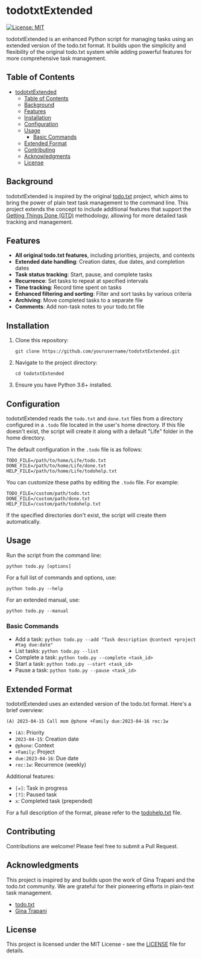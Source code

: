# todotxtExtended

[![License: MIT](https://img.shields.io/badge/License-MIT-yellow.svg)](https://opensource.org/licenses/MIT)

todotxtExtended is an enhanced Python script for managing tasks using an extended version of the todo.txt format. It builds upon the simplicity and flexibility of the original todo.txt system while adding powerful features for more comprehensive task management.

## Table of Contents

- [todotxtExtended](#todotxtextended)
  - [Table of Contents](#table-of-contents)
  - [Background](#background)
  - [Features](#features)
  - [Installation](#installation)
  - [Configuration](#configuration)
  - [Usage](#usage)
    - [Basic Commands](#basic-commands)
  - [Extended Format](#extended-format)
  - [Contributing](#contributing)
  - [Acknowledgments](#acknowledgments)
  - [License](#license)

## Background

todotxtExtended is inspired by the original [todo.txt](https://github.com/todotxt/todo.txt) project, which aims to bring the power of plain text task management to the command line. This project extends the concept to include additional features that support the [Getting Things Done (GTD)](https://en.wikipedia.org/wiki/Getting_Things_Done) methodology, allowing for more detailed task tracking and management.

## Features

- **All original todo.txt features**, including priorities, projects, and contexts
- **Extended date handling**: Creation dates, due dates, and completion dates
- **Task status tracking**: Start, pause, and complete tasks
- **Recurrence**: Set tasks to repeat at specified intervals
- **Time tracking**: Record time spent on tasks
- **Enhanced filtering and sorting**: Filter and sort tasks by various criteria
- **Archiving**: Move completed tasks to a separate file
- **Comments**: Add non-task notes to your todo.txt file

## Installation

1. Clone this repository:
   ```
   git clone https://github.com/yourusername/todotxtExtended.git
   ```
2. Navigate to the project directory:
   ```
   cd todotxtExtended
   ```
3. Ensure you have Python 3.6+ installed.

## Configuration

todotxtExtended reads the `todo.txt` and `done.txt` files from a directory configured in a `.todo` file located in the user's home directory. If this file doesn't exist, the script will create it along with a default "Life" folder in the home directory.

The default configuration in the `.todo` file is as follows:

```
TODO_FILE=/path/to/home/Life/todo.txt
DONE_FILE=/path/to/home/Life/done.txt
HELP_FILE=/path/to/home/Life/todohelp.txt
```

You can customize these paths by editing the `.todo` file. For example:

```
TODO_FILE=/custom/path/todo.txt
DONE_FILE=/custom/path/done.txt
HELP_FILE=/custom/path/todohelp.txt
```

If the specified directories don't exist, the script will create them automatically.

## Usage

Run the script from the command line:

```
python todo.py [options]
```

For a full list of commands and options, use:

```
python todo.py --help
```

For an extended manual, use:

```
python todo.py --manual
```

### Basic Commands

- Add a task: `python todo.py --add "Task description @context +project #tag due:date"`
- List tasks: `python todo.py --list`
- Complete a task: `python todo.py --complete <task_id>`
- Start a task: `python todo.py --start <task_id>`
- Pause a task: `python todo.py --pause <task_id>`

## Extended Format

todotxtExtended uses an extended version of the todo.txt format. Here's a brief overview:

```
(A) 2023-04-15 Call mom @phone +Family due:2023-04-16 rec:1w
```

- `(A)`: Priority
- `2023-04-15`: Creation date
- `@phone`: Context
- `+Family`: Project
- `due:2023-04-16`: Due date
- `rec:1w`: Recurrence (weekly)

Additional features:
- `[=]`: Task in progress
- `[?]`: Paused task
- `x`: Completed task (prepended)

For a full description of the format, please refer to the [todohelp.txt](todohelp.txt) file.

## Contributing

Contributions are welcome! Please feel free to submit a Pull Request.

## Acknowledgments

This project is inspired by and builds upon the work of Gina Trapani and the todo.txt community. We are grateful for their pioneering efforts in plain-text task management.

- [todo.txt](https://github.com/todotxt/todo.txt)
- [Gina Trapani](http://ginatrapani.org/)

## License

This project is licensed under the MIT License - see the [LICENSE](LICENSE) file for details.
